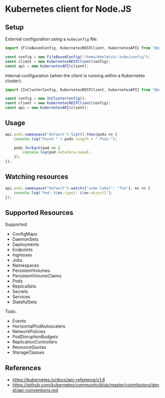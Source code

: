 # Kubernetes client for Node.JS

## Setup

External configuration using a `kubeconfig` file:

```typescript
import {FileBasedConfig, KubernetesRESTClient, KubernetesAPI} from "@mittwald/kubernetes";

const config = new FileBasedConfig("/home/mhelmich/.kube/config");
const client = new KubernetesRESTClient(config);
const api = new KubernetesAPI(client);
```

Internal configuration (when the client is running within a Kubernetes cluster):

```typescript
import {InClusterConfig, KubernetesRESTClient, KubernetesAPI} from "@mittwald/kubernetes";

const config = new InClusterConfig();
const client = new KubernetesRESTClient(config);
const api = new KubernetesAPI(client);
```

## Usage

```typescript
api.pods.namespace("default").list().then(pods => {
    console.log("Found " + pods.length + " Pods:");

    pods.forEach(pod => {
        console.log(pod.metadata.name);
    });
});
```

## Watching resources

```typescript
api.pods.namespace("default").watch({"some-label": "foo"}, ev => {
    console.log(`Pod: ${ev.type}: ${ev.object}`);    
});
```

## Supported Resources

Supported:

- ConfigMaps
- DaemonSets
- Deployments
- Endpoints
- Ingresses
- Jobs
- Namespaces
- PersistentVolumes
- PersistentVolumeClaims
- Pods
- ReplicaSets
- Secrets
- Services
- StatefulSets

Todo:

- Events
- HorizontalPodAutoscalers
- NetworkPolicies
- PodDisruptionBudgets
- ReplicationControllers
- ResourceQuotas
- StorageClasses

## References

- https://kubernetes.io/docs/api-reference/v1.6
- https://github.com/kubernetes/community/blob/master/contributors/devel/api-conventions.md